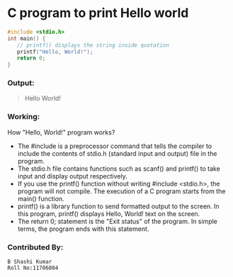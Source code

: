 # C program to print Hello world

```C
#include <stdio.h>
int main() {
   // printf() displays the string inside quotation
   printf("Hello, World!");
   return 0;
}
```

### Output:

> Hello World!

### Working:

How "Hello, World!" program works?

- The #include is a preprocessor command that tells the compiler to include the contents of stdio.h (standard input and output) file in the program.
- The stdio.h file contains functions such as scanf() and printf() to take input and display output respectively.
- If you use the printf() function without writing #include <stdio.h>, the program will not compile.
  The execution of a C program starts from the main() function.
- printf() is a library function to send formatted output to the screen. In this program, printf() displays Hello, World! text on the screen.
- The return 0; statement is the "Exit status" of the program. In simple terms, the program ends with this statement.

### Contributed By:

```
B Shashi Kumar
Roll No:11706004
```

